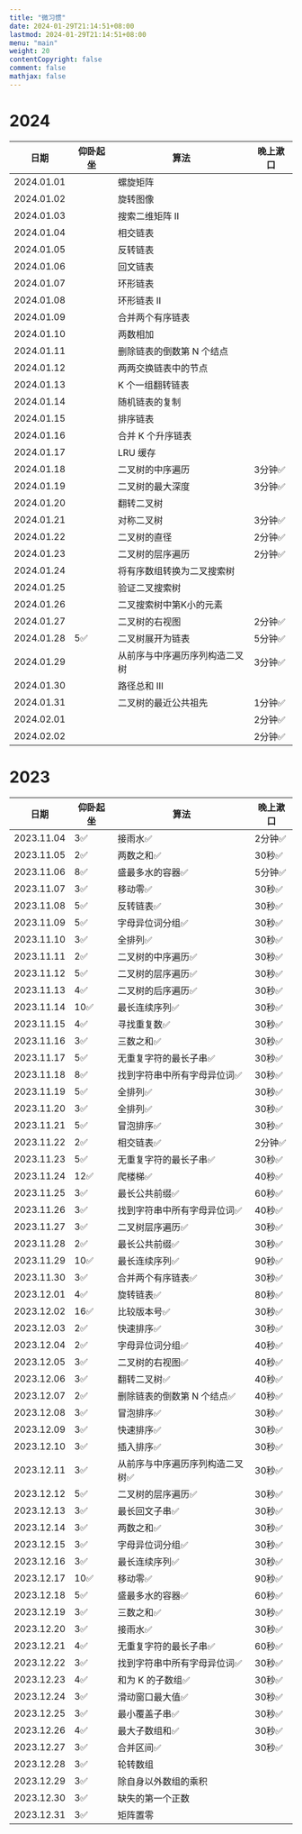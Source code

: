 ```yaml
---
title: "微习惯"
date: 2024-01-29T21:14:51+08:00
lastmod: 2024-01-29T21:14:51+08:00
menu: "main"
weight: 20
contentCopyright: false
comment: false
mathjax: false
---
```


# 2024

| 日期 | 仰卧起坐 | 算法 | 晚上漱口 |
| --- | --- |--- |--- |
| 2024.01.01 | | 螺旋矩阵 | |
| 2024.01.02 | | 旋转图像 | |
| 2024.01.03 | | 搜索二维矩阵 II | |
| 2024.01.04 | | 相交链表 | |
| 2024.01.05 | | 反转链表 | |
| 2024.01.06 | | 回文链表 | |
| 2024.01.07 | | 环形链表 | |
| 2024.01.08 | | 环形链表 II | |
| 2024.01.09 | | 合并两个有序链表 | |
| 2024.01.10 | | 两数相加 | |
| 2024.01.11 | | 删除链表的倒数第 N 个结点 | |
| 2024.01.12 | | 两两交换链表中的节点 | |
| 2024.01.13 | | K 个一组翻转链表 | |
| 2024.01.14 | | 随机链表的复制 | |
| 2024.01.15 | | 排序链表 | |
| 2024.01.16 | | 合并 K 个升序链表 | |
| 2024.01.17 | | LRU 缓存 | |
| 2024.01.18 | | 二叉树的中序遍历 | 3分钟✅ |
| 2024.01.19 | | 二叉树的最大深度 | 3分钟✅ |
| 2024.01.20 | | 翻转二叉树 | |
| 2024.01.21 | | 对称二叉树 | 3分钟✅ |
| 2024.01.22 | | 二叉树的直径 | 2分钟✅ |
| 2024.01.23 | | 二叉树的层序遍历 | 2分钟✅ |
| 2024.01.24 | | 将有序数组转换为二叉搜索树 | |
| 2024.01.25 | | 验证二叉搜索树 | |
| 2024.01.26 | | 二叉搜索树中第K小的元素 | |
| 2024.01.27 | | 二叉树的右视图 | 2分钟✅ |
| 2024.01.28 | 5✅ | 二叉树展开为链表 | 5分钟✅ |
| 2024.01.29 | | 从前序与中序遍历序列构造二叉树 | 3分钟✅ |
| 2024.01.30 | | 路径总和 III | |
| 2024.01.31 | | 二叉树的最近公共祖先 | 1分钟✅ |
| 2024.02.01 | | | 2分钟✅ |
| 2024.02.02 | | | 2分钟✅ |

# 2023

| 日期 | 仰卧起坐 | 算法 | 晚上漱口 |
| --- | --- |--- |--- |
| 2023.11.04 | 3✅ | 接雨水✅ | 2分钟✅ |
| 2023.11.05 | 2✅ | 两数之和✅ | 30秒✅ |
| 2023.11.06 | 8✅ | 盛最多水的容器✅ | 5分钟✅ |
| 2023.11.07 | 3✅ | 移动零✅ | 30秒✅ |
| 2023.11.08 | 5✅ | 反转链表✅ | 30秒✅  |
| 2023.11.09 | 5✅ | 字母异位词分组✅ | 30秒✅ |
| 2023.11.10 | 3✅ | 全排列✅ | 30秒✅ |
| 2023.11.11 | 2✅ | 二叉树的中序遍历✅ | 30秒✅ |
| 2023.11.12 | 5✅ | 二叉树的层序遍历✅ | 30秒✅ |
| 2023.11.13 | 4✅ | 二叉树的后序遍历✅ | 30秒✅ |
| 2023.11.14 | 10✅ | 最长连续序列✅ | 30秒✅ |
| 2023.11.15 | 4✅ | 寻找重复数✅ | 30秒✅ |
| 2023.11.16 | 3✅ | 三数之和✅  | 30秒✅ |
| 2023.11.17 | 5✅ | 无重复字符的最长子串✅ | 30秒✅ |
| 2023.11.18 | 8✅ | 找到字符串中所有字母异位词✅ | 30秒✅ |
| 2023.11.19 | 5✅ | 全排列✅ | 30秒✅ |
| 2023.11.20 | 3✅ | 全排列✅ | 30秒✅ |
| 2023.11.21 | 5✅ | 冒泡排序✅ | 30秒✅ |
| 2023.11.22 | 2✅ | 相交链表✅ | 2分钟✅ |
| 2023.11.23 | 5✅ | 无重复字符的最长子串✅ | 30秒✅ |
| 2023.11.24 | 12✅ | 爬楼梯✅ | 40秒✅ |
| 2023.11.25 | 3✅ | 最长公共前缀✅ | 60秒✅ |
| 2023.11.26 | 3✅ | 找到字符串中所有字母异位词✅ | 40秒✅ |
| 2023.11.27 | 3✅ | 二叉树层序遍历✅ | 30秒✅ |
| 2023.11.28 | 2✅ | 最长公共前缀✅ | 30秒✅ |
| 2023.11.29 | 10✅ | 最长连续序列✅ | 90秒✅ |
| 2023.11.30 | 3✅ | 合并两个有序链表✅ | 30秒✅ |
| 2023.12.01 | 4✅ | 旋转链表✅ | 80秒✅ |
| 2023.12.02 | 16✅ | 比较版本号✅ | 30秒✅ |
| 2023.12.03 | 2✅ | 快速排序✅ | 30秒✅ |
| 2023.12.04 | 2✅ | 字母异位词分组✅ | 40秒✅ |
| 2023.12.05 | 3✅ | 二叉树的右视图✅ | 40秒✅ |
| 2023.12.06 | 3✅ | 翻转二叉树✅ | 40秒✅ |
| 2023.12.07 | 2✅ | 删除链表的倒数第 N 个结点✅ | 40秒✅ |
| 2023.12.08 | 3✅ | 冒泡排序✅ | 30秒✅ |
| 2023.12.09 | 3✅ | 快速排序✅ | 30秒✅ |
| 2023.12.10 | 3✅ | 插入排序✅ | 30秒✅ |
| 2023.12.11 | 3✅ | 从前序与中序遍历序列构造二叉树✅ | 30秒✅ |
| 2023.12.12 | 5✅ | 二叉树的层序遍历✅ | 30秒✅ |
| 2023.12.13 | 3✅ | 最长回文子串✅ | 30秒✅ |
| 2023.12.14 | 3✅ | 两数之和✅ | 30秒✅ |
| 2023.12.15 | 3✅ | 字母异位词分组✅ | 30秒✅ |
| 2023.12.16 | 3✅ | 最长连续序列✅ | 30秒✅ |
| 2023.12.17 | 10✅ | 移动零✅ | 90秒✅ |
| 2023.12.18 | 5✅ | 盛最多水的容器✅ | 60秒✅ |
| 2023.12.19 | 3✅ | 三数之和✅ | 30秒✅ |
| 2023.12.20 | 3✅ | 接雨水✅ | 30秒✅ |
| 2023.12.21 | 4✅ | 无重复字符的最长子串✅ | 60秒✅ |
| 2023.12.22 | 3✅ | 找到字符串中所有字母异位词✅ | 30秒✅ |
| 2023.12.23 | 4✅ | 和为 K 的子数组✅ | 30秒✅ |
| 2023.12.24 | 3✅ | 滑动窗口最大值✅ | 30秒✅ |
| 2023.12.25 | 3✅ | 最小覆盖子串✅ | 30秒✅ |
| 2023.12.26 | 4✅ | 最大子数组和✅ | 30秒✅ |
| 2023.12.27 | 3✅ | 合并区间✅ | 30秒✅ |
| 2023.12.28 | 3✅ | 轮转数组 |  |
| 2023.12.29 | 3✅ | 除自身以外数组的乘积 |  |
| 2023.12.30 | 3✅ | 缺失的第一个正数 |  |
| 2023.12.31 | 3✅ | 矩阵置零 |  |
